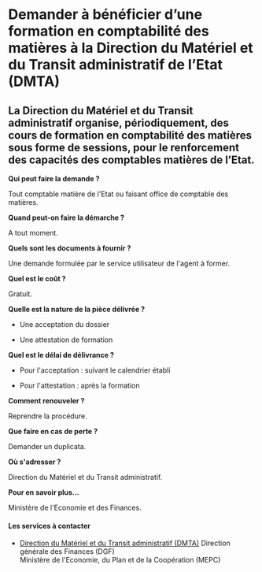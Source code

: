 # Demander à bénéficier d’une formation en comptabilité des matières à la Direction du Matériel et du Transit administratif de l’Etat (DMTA)

La Direction du Matériel et du Transit administratif organise, périodiquement, des cours de formation en comptabilité des matières sous forme de sessions, pour le renforcement des capacités des comptables matières de l’Etat.
--------------------------------------------------------------------------------------------------------------------------------------------------------------------------------------------------------------------------------

**Qui peut faire la demande ?**

Tout comptable matière de l'Etat ou faisant office de comptable des matières.

**Quand peut-on faire la démarche ?**

A tout moment.

**Quels sont les documents à fournir ?**

Une demande formulée par le service utilisateur de l'agent à former.

**Quel est le coût ?**

Gratuit.

**Quelle est la nature de la pièce délivrée ?**

*   Une acceptation du dossier

*   Une attestation de formation

**Quel est le délai de délivrance ?**

*   Pour l'acceptation : suivant le calendrier établi

*   Pour l'attestation : après la formation

**Comment renouveler ?**

Reprendre la procédure.

**Que faire en cas de perte ?**  

Demander un duplicata.

**Où s'adresser ?** 

Direction du Matériel et du Transit administratif.

**Pour en savoir plus...** 

Ministère de l'Economie et des Finances.

#### Les services à contacter

*   [Direction du Matériel et du Transit administratif (DMTA)](../../../services/direction-du-materiel-et-du-transit-administratif-dmta.md) Direction générale des Finances (DGF)  
    Ministère de l'Economie, du Plan et de la Coopération (MEPC)